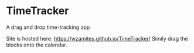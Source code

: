 # TimeTracker
A drag and drop time-tracking app

Site is hosted here:
https://wzamites.github.io/TimeTracker/
Simily drag the blocks onto the calendar.
